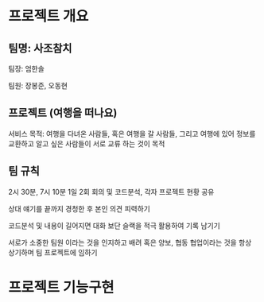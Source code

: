 # 프로젝트 개요
## 팀명: 사조참치
팀장: 엄한솔 

팀원: 장봉준, 오동현

## 프로젝트 (여행을 떠나요)


서비스 목적: 여행을 다녀온 사람들, 혹은 여행을 갈 사람들, 그리고 여행에 있어 정보를 교환하고 알고 싶은 사람들이 서로  교류 하는 것이 목적

## 팀 규칙

2시 30분, 7시 10분 1일 2회 회의 및 코드분석, 각자 프로젝트 현황 공유

상대 얘기를 끝까지 경청한 후 본인 의견 피력하기

코드분석 및 내용이 길어지면 대화 보단 슬랙을 적극 활용하여 기록 남기기

서로가 소중한 팀원 이라는 것을 인지하고 배려 혹은 양보, 협동 협업이라는 것을 항상 상기하며 팀 프로젝트에 임하기

# 프로젝트 기능구현











